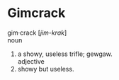 Gimcrack
==========

gim·crack \[*jim-krak*\]    
noun    
1.  a showy, useless trifle; gewgaw.    
adjective    
2. showy but useless.    

